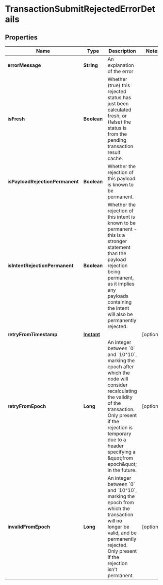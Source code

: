 

# TransactionSubmitRejectedErrorDetails


## Properties

| Name | Type | Description | Notes |
|------------ | ------------- | ------------- | -------------|
|**errorMessage** | **String** | An explanation of the error |  |
|**isFresh** | **Boolean** | Whether (true) this rejected status has just been calculated fresh, or (false) the status is from the pending transaction result cache.  |  |
|**isPayloadRejectionPermanent** | **Boolean** | Whether the rejection of this payload is known to be permanent.  |  |
|**isIntentRejectionPermanent** | **Boolean** | Whether the rejection of this intent is known to be permanent - this is a stronger statement than the payload rejection being permanent, as it implies any payloads containing the intent will also be permanently rejected.  |  |
|**retryFromTimestamp** | [**Instant**](Instant.md) |  |  [optional] |
|**retryFromEpoch** | **Long** | An integer between &#x60;0&#x60; and &#x60;10^10&#x60;, marking the epoch after which the node will consider recalculating the validity of the transaction. Only present if the rejection is temporary due to a header specifying a \&quot;from epoch\&quot; in the future.  |  [optional] |
|**invalidFromEpoch** | **Long** | An integer between &#x60;0&#x60; and &#x60;10^10&#x60;, marking the epoch from which the transaction will no longer be valid, and be permanently rejected. Only present if the rejection isn&#39;t permanent.  |  [optional] |



